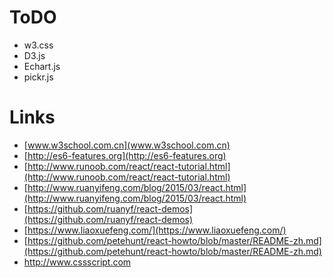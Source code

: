 # ToDO

- w3.css
- D3.js
- Echart.js
- pickr.js

# Links

* [www.w3school.com.cn](www.w3school.com.cn)
* [http://es6-features.org](http://es6-features.org)
* [http://www.runoob.com/react/react-tutorial.html](http://www.runoob.com/react/react-tutorial.html)
* [http://www.ruanyifeng.com/blog/2015/03/react.html](http://www.ruanyifeng.com/blog/2015/03/react.html)
* [https://github.com/ruanyf/react-demos](https://github.com/ruanyf/react-demos)
* [https://www.liaoxuefeng.com/](https://www.liaoxuefeng.com/)
* [https://github.com/petehunt/react-howto/blob/master/README-zh.md](https://github.com/petehunt/react-howto/blob/master/README-zh.md)
* http://www.cssscript.com
